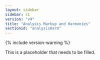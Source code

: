 ```yaml
---
layout: sidebar
sidebar: s1
version: "v4"
title: "Analysis Markup and Harmonies"
sectionid: "analysisHarm"
---
```


{% include version-warning %}

This is a placeholder that needs to be filled.
